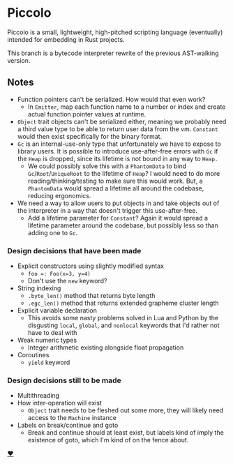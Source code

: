
# Piccolo

Piccolo is a small, lightweight, high-pitched scripting language (eventually) intended
for embedding in Rust projects.

This branch is a bytecode interpreter rewrite of the previous AST-walking version.

## Notes

* Function pointers can't be serialized. How would that even work?
    * In `Emitter`, map each function name to a number or index and create actual function pointer values
      at runtime.
* `Object` trait objects can't be serialized either, meaning we probably need a third value type to be able
  to return user data from the vm. `Constant` would then exist specifically for the binary format.
* `Gc` is an internal-use-only type that unfortunately we have to expose to library users.
  It is possible to introduce use-after-free errors with `Gc` if the `Heap` is dropped, since its
  lifetime is not bound in any way to `Heap.`
    * We could possibly solve this with a `PhantomData` to bind `Gc`/`Root`/`UniqueRoot` to the
      lifetime of `Heap`? I would need to do more reading/thinking/testing to make sure this would work.
      But, a `PhantomData` would spread a lifetime all around the codebase, reducing ergonomics.
* We need a way to allow users to put objects in and take objects out of the interpreter
  in a way that doesn't trigger this use-after-free.
    * Add a lifetime parameter for `Constant`? Again it would spread a lifetime parameter around
      the codebase, but possibly less so than adding one to `Gc`.

### Design decisions that have been made
* Explicit constructors using slightly modified syntax
    * `foo =: Foo(x=3, y=4)`
    * Don't use the `new` keyword?
* String indexing
    * `.byte_len()` method that returns byte length
    * `.egc_len()` method that returns extended grapheme cluster length
* Explicit variable declaration
    * This avoids some nasty problems solved in Lua and Python by the disgusting
      `local`, `global`, and `nonlocal` keywords that I'd rather not have to deal with
* Weak numeric types
    * Integer arithmetic existing alongside float propagation
* Coroutines
    * `yield` keyword

### Design decisions still to be made
* Multithreading
* How inter-operation will exist
    * `Object` trait needs to be fleshed out some more, they will likely
      need access to the `Machine` instance
* Labels on break/continue and goto
    * Break and continue should at least exist, but labels kind of imply
      the existence of goto, which I'm kind of on the fence about.

[❤](http://craftinginterpreters.com/)
